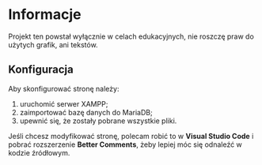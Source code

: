 # Informacje

Projekt ten powstał wyłącznie w celach edukacyjnych, nie roszczę praw do użytych grafik, ani tekstów.

## Konfiguracja

Aby skonfigurować stronę należy:

1. uruchomić serwer XAMPP;
2. zaimportować bazę danych do MariaDB;
3. upewnić się, że zostały pobrane wszystkie pliki.

Jeśli chcesz modyfikować stronę, polecam robić to w **Visual Studio Code** i pobrać rozszerzenie **Better Comments**, żeby lepiej móc się odnaleźć w kodzie źródłowym.
